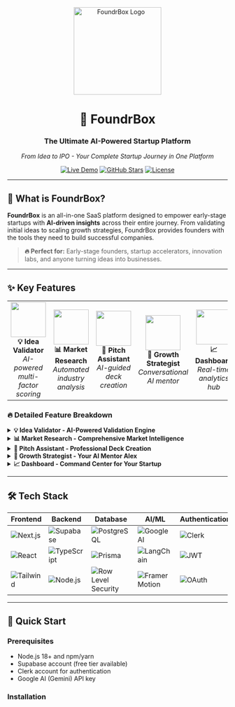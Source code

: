<div align="center">
  <img src="https://user-images.githubusercontent.com/ampere207/logo.png" alt="FoundrBox Logo" width="200"/>
  <h1>🚀 FoundrBox</h1>
  <h3>The Ultimate AI-Powered Startup Platform</h3>
  <p><em>From Idea to IPO - Your Complete Startup Journey in One Platform</em></p>
  
  [![Live Demo](https://img.shields.io/badge/🌐%20Live%20Demo-Visit%20Now-brightgreen?style=for-the-badge)](https://your-app-url.vercel.app)
  [![GitHub Stars](https://img.shields.io/github/stars/yourusername/foundrbox?style=for-the-badge&logo=github)](https://github.com/yourusername/foundrbox)
  [![License](https://img.shields.io/badge/License-MIT-blue?style=for-the-badge)](LICENSE)
  
</div>

---

## 🎯 **What is FoundrBox?**

**FoundrBox** is an all-in-one SaaS platform designed to empower early-stage startups with **AI-driven insights** across their entire journey. From validating initial ideas to scaling growth strategies, FoundrBox provides founders with the tools they need to build successful companies.

> **🔥 Perfect for:** Early-stage founders, startup accelerators, innovation labs, and anyone turning ideas into businesses.

---

## ✨ **Key Features**

<table>
  <tr>
    <td align="center" width="20%">
      <img src="https://user-images.githubusercontent.com/yourusername/idea-validation-icon.png" width="80"/>
      <br><strong>💡 Idea Validator</strong>
      <br><em>AI-powered multi-factor scoring</em>
    </td>
    <td align="center" width="20%">
      <img src="https://user-images.githubusercontent.com/yourusername/market-research-icon.png" width="80"/>
      <br><strong>📊 Market Research</strong>
      <br><em>Automated industry analysis</em>
    </td>
    <td align="center" width="20%">
      <img src="https://user-images.githubusercontent.com/yourusername/pitch-assistant-icon.png" width="80"/>
      <br><strong>🎯 Pitch Assistant</strong>
      <br><em>AI-guided deck creation</em>
    </td>
    <td align="center" width="20%">
      <img src="https://user-images.githubusercontent.com/yourusername/growth-strategist-icon.png" width="80"/>
      <br><strong>🚀 Growth Strategist</strong>
      <br><em>Conversational AI mentor</em>
    </td>
    <td align="center" width="20%">
      <img src="https://user-images.githubusercontent.com/yourusername/dashboard-icon.png" width="80"/>
      <br><strong>📈 Dashboard</strong>
      <br><em>Real-time analytics hub</em>
    </td>
  </tr>
</table>

### 🔥 **Detailed Feature Breakdown**

<details>
<summary><strong>💡 Idea Validator - AI-Powered Validation Engine</strong></summary>

- **Multi-Factor Scoring**: Evaluates ideas across 8+ critical dimensions
- **Market Viability Analysis**: AI assessment of market potential and competition
- **Risk Assessment**: Identifies potential challenges and roadblocks
- **Personalized Recommendations**: Actionable next steps based on evaluation
- **Historical Tracking**: Compare multiple ideas and track improvements

</details>

<details>
<summary><strong>📊 Market Research - Comprehensive Market Intelligence</strong></summary>

- **Industry Analysis**: Deep-dive into market trends and opportunities
- **Competitor Benchmarking**: Automated analysis of competitive landscape
- **Target Audience Profiling**: AI-generated customer personas and insights
- **Market Sizing**: TAM, SAM, SOM calculations with data backing
- **Professional Reports**: Generate investor-ready market research documents

</details>

<details>
<summary><strong>🎯 Pitch Assistant - Professional Deck Creation</strong></summary>

- **Slide-by-Slide Guidance**: AI recommendations for each pitch deck section
- **Content Optimization**: Smart suggestions for compelling storytelling
- **Investor-Focused**: Tailored advice based on funding stage and goals
- **Template Integration**: Professional templates with customizable elements
- **Real-Time Feedback**: Continuous improvement suggestions

</details>

<details>
<summary><strong>🚀 Growth Strategist - Your AI Mentor Alex</strong></summary>

- **Conversational Interface**: Natural chat experience with growth expert AI
- **Contextual Advice**: Personalized recommendations based on your startup data
- **Strategy Development**: Comprehensive growth planning and execution guidance
- **Problem Solving**: Real-time solutions for scaling challenges
- **Progress Tracking**: Monitor implementation of growth strategies

</details>

<details>
<summary><strong>📈 Dashboard - Command Center for Your Startup</strong></summary>

- **Analytics Hub**: Track users, revenue, and growth metrics
- **MVP Progress**: Visual journey through development milestones
- **Team Management**: Task assignment and collaboration tools
- **Funding Tracker**: Monitor fundraising goals and investor pipeline
- **Market Intelligence**: Competitive positioning and market share analysis

</details>

---

## 🛠️ **Tech Stack**

<div align="center">

| Frontend | Backend | Database | AI/ML | Authentication | Deployment |
|----------|---------|----------|-------|---------------|------------|
| ![Next.js](https://img.shields.io/badge/Next.js%2014-000000?style=for-the-badge&logo=nextdotjs&logoColor=white) | ![Supabase](https://img.shields.io/badge/Supabase-3ECF8E?style=for-the-badge&logo=supabase&logoColor=white) | ![PostgreSQL](https://img.shields.io/badge/PostgreSQL-316192?style=for-the-badge&logo=postgresql&logoColor=white) | ![Google AI](https://img.shields.io/badge/Gemini%20AI-4285F4?style=for-the-badge&logo=google&logoColor=white) | ![Clerk](https://img.shields.io/badge/Clerk-000000?style=for-the-badge&logo=clerk&logoColor=white) | ![Vercel](https://img.shields.io/badge/Vercel-000000?style=for-the-badge&logo=vercel&logoColor=white) |
| ![React](https://img.shields.io/badge/React-20232A?style=for-the-badge&logo=react&logoColor=61DAFB) | ![TypeScript](https://img.shields.io/badge/TypeScript-007ACC?style=for-the-badge&logo=typescript&logoColor=white) | ![Prisma](https://img.shields.io/badge/Supabase%20ORM-3ECF8E?style=for-the-badge&logo=supabase&logoColor=white) | ![LangChain](https://img.shields.io/badge/Custom%20AI-FF6B6B?style=for-the-badge&logo=openai&logoColor=white) | ![JWT](https://img.shields.io/badge/JWT-black?style=for-the-badge&logo=JSON%20web%20tokens) | ![Domain](https://img.shields.io/badge/Custom%20Domain-FF5722?style=for-the-badge&logo=dns&logoColor=white) |
| ![Tailwind](https://img.shields.io/badge/Tailwind_CSS-38B2AC?style=for-the-badge&logo=tailwind-css&logoColor=white) | ![Node.js](https://img.shields.io/badge/Node.js-43853D?style=for-the-badge&logo=node.js&logoColor=white) | ![Row Level Security](https://img.shields.io/badge/RLS-Security-green?style=for-the-badge&logo=postgresql&logoColor=white) | ![Framer Motion](https://img.shields.io/badge/Framer_Motion-black?style=for-the-badge&logo=framer&logoColor=blue) | ![OAuth](https://img.shields.io/badge/OAuth%202.0-4285F4?style=for-the-badge&logo=oauth&logoColor=white) | ![HTTPS](https://img.shields.io/badge/HTTPS-Secure-brightgreen?style=for-the-badge&logo=letsencrypt&logoColor=white) |

</div>

---

## 🚀 **Quick Start**

### Prerequisites
- Node.js 18+ and npm/yarn
- Supabase account (free tier available)
- Clerk account for authentication
- Google AI (Gemini) API key

### Installation


